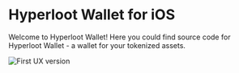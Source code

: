 # Hyperloot Wallet for iOS

Welcome to Hyperloot Wallet! 
Here you could find source code for Hyperloot Wallet - a wallet for your tokenized assets.

![First UX version](https://raw.githubusercontent.com/hyperloot/hyperloot-ios-wallet/master/hyperloot-wallet-UX.png)
